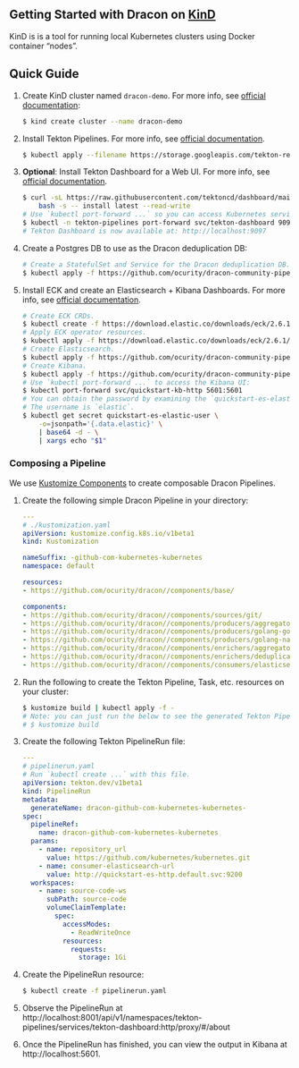 ## Getting Started with Dracon on [KinD](https://kind.sigs.k8s.io/)

KinD is is a tool for running local Kubernetes clusters using Docker container “nodes”.

## Quick Guide


1. Create KinD cluster named `dracon-demo`. For more info, see [official documentation](https://kind.sigs.k8s.io/docs/user/quick-start/#creating-a-cluster):

    ```bash
    $ kind create cluster --name dracon-demo
    ```

2. Install Tekton Pipelines. For more info, see [official documentation](https://tekton.dev/docs/installation/pipelines/#installing-tekton-pipelines-on-kubernetes).

    ```bash
    $ kubectl apply --filename https://storage.googleapis.com/tekton-releases/pipeline/latest/release.yaml
    ```

3. **Optional**: Install Tekton Dashboard for a Web UI. For more info, see [official documentation](https://github.com/tektoncd/dashboard/blob/main/docs/install.md).

    ```bash
    $ curl -sL https://raw.githubusercontent.com/tektoncd/dashboard/main/scripts/release-installer | \
        bash -s -- install latest --read-write
    # Use `kubectl port-forward ...` so you can access Kubernetes services on your local machine.
    $ kubectl -n tekton-pipelines port-forward svc/tekton-dashboard 9097:9097
    # Tekton Dashboard is now available at: http://localhost:9097
    ```

4. Create a Postgres DB to use as the Dracon deduplication DB:

    ```bash
    # Create a StatefulSet and Service for the Dracon deduplication DB. In production, we recommend using a production-ready or managed Postgres deployment.
    $ kubectl apply -f https://github.com/ocurity/dracon-community-pipelines/blob/main/resources/deduplication-enricher-db.yaml
    ```

5. Install ECK and create an Elasticsearch + Kibana Dashboards. For more info, see [official documentation](https://www.elastic.co/guide/en/cloud-on-k8s/current/k8s-deploy-eck.html).

    ```bash
    # Create ECK CRDs.
    $ kubectl create -f https://download.elastic.co/downloads/eck/2.6.1/crds.yaml
    # Apply ECK operator resources.
    $ kubectl apply -f https://download.elastic.co/downloads/eck/2.6.1/operator.yaml
    # Create Elasticsearch.
    $ kubectl apply -f https://github.com/ocurity/dracon-community-pipelines/blob/main/resources/eck-elasticsearch.yaml
    # Create Kibana.
    $ kubectl apply -f https://github.com/ocurity/dracon-community-pipelines/blob/main/resources/eck-kibana.yaml
    # Use `kubectl port-forward ...` to access the Kibana UI:
    $ kubectl port-forward svc/quickstart-kb-http 5601:5601
    # You can obtain the password by examining the `quickstart-es-elastic-user` secret:
    # The username is `elastic`.
    $ kubectl get secret quickstart-es-elastic-user \
        -o=jsonpath='{.data.elastic}' \
        | base64 -d - \
        | xargs echo "$1"
    ```

### Composing a Pipeline

We use [Kustomize Components](https://github.com/kubernetes-sigs/kustomize/blob/master/examples/components.md) to create composable Dracon Pipelines.

1. Create the following simple Dracon Pipeline in your directory:

    ```yaml
    ---
    # ./kustomization.yaml
    apiVersion: kustomize.config.k8s.io/v1beta1
    kind: Kustomization

    nameSuffix: -github-com-kubernetes-kubernetes
    namespace: default

    resources:
    - https://github.com/ocurity/dracon//components/base/

    components:
    - https://github.com/ocurity/dracon//components/sources/git/
    - https://github.com/ocurity/dracon//components/producers/aggregator/
    - https://github.com/ocurity/dracon//components/producers/golang-gosec/
    - https://github.com/ocurity/dracon//components/producers/golang-nancy/
    - https://github.com/ocurity/dracon//components/enrichers/aggregator/
    - https://github.com/ocurity/dracon//components/enrichers/deduplication/
    - https://github.com/ocurity/dracon//components/consumers/elasticsearch/
    ```

2. Run the following to create the Tekton Pipeline, Task, etc. resources on your cluster:

    ```bash
    $ kustomize build | kubectl apply -f -
    # Note: you can just run the below to see the generated Tekton Pipeline resources
    # $ kustomize build
    ```

3. Create the following Tekton PipelineRun file:

    ```yaml
    ---
    # pipelinerun.yaml
    # Run `kubectl create ...` with this file.
    apiVersion: tekton.dev/v1beta1
    kind: PipelineRun
    metadata:
      generateName: dracon-github-com-kubernetes-kubernetes-
    spec:
      pipelineRef:
        name: dracon-github-com-kubernetes-kubernetes
      params:
        - name: repository_url
          value: https://github.com/kubernetes/kubernetes.git
        - name: consumer-elasticsearch-url
          value: http://quickstart-es-http.default.svc:9200
      workspaces:
        - name: source-code-ws
          subPath: source-code
          volumeClaimTemplate:
            spec:
              accessModes:
                - ReadWriteOnce
              resources:
                requests:
                  storage: 1Gi
    ```

4. Create the PipelineRun resource:

    ```bash
    $ kubectl create -f pipelinerun.yaml
    ```

5. Observe the PipelineRun at http://localhost:8001/api/v1/namespaces/tekton-pipelines/services/tekton-dashboard:http/proxy/#/about

6. Once the PipelineRun has finished, you can view the output in Kibana at http://localhost:5601.

